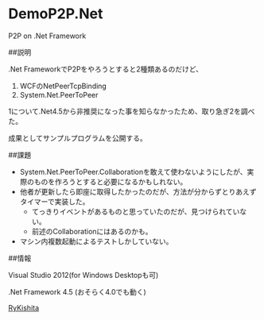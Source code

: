DemoP2P.Net
===========

P2P on .Net Framework

##説明

.Net FrameworkでP2Pをやろうとすると2種類あるのだけど、

1. WCFのNetPeerTcpBinding
2. System.Net.PeerToPeer

1について.Net4.5から非推奨になった事を知らなかったため、取り急ぎ2を調べた。

成果としてサンプルプログラムを公開する。

##課題

- System.Net.PeerToPeer.Collaborationを敢えて使わないようにしたが、実際のものを作ろうとすると必要になるかもしれない。
- 他者が更新したら即座に取得したかったのだが、方法が分からずとりあえずタイマーで実装した。
  - てっきりイベントがあるものと思っていたのだが、見つけられていない。
  - 前述のCollaborationにはあるのかも。
- マシン内複数起動によるテストしかしていない。

##情報

Visual Studio 2012(for Windows Desktopも可)

.Net Framework 4.5 (おそらく4.0でも動く)

[RyKishita](https://twitter.com/RyKishita)